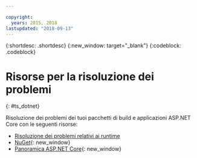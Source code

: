 ```yaml
---

copyright:
  years: 2015, 2018
lastupdated: "2018-09-13"
---
```


{:shortdesc: .shortdesc}
{:new_window: target="_blank"}
{:codeblock: .codeblock}

# Risorse per la risoluzione dei problemi
{: #ts_dotnet}

Risoluzione dei problemi dei tuoi pacchetti di build e applicazioni ASP.NET Core con le seguenti risorse:

* [Risoluzione dei problemi relativi ai runtime](runtimes-common/ts_runtimes.html#runtimes)
* [NuGet](https://docs.nuget.org/Consume/Overview){: new_window}
* [Panoramica ASP.NET Core](http://docs.asp.net/en/latest/conceptual-overview/aspnet.html){: new_window}
